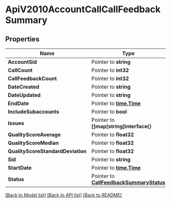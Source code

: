 # ApiV2010AccountCallCallFeedbackSummary

## Properties
Name | Type | Notes
------------ | ------------- | -------------
**AccountSid** | Pointer to **string** | [optional] 
**CallCount** | Pointer to **int32** | [optional] 
**CallFeedbackCount** | Pointer to **int32** | [optional] 
**DateCreated** | Pointer to **string** | [optional] 
**DateUpdated** | Pointer to **string** | [optional] 
**EndDate** | Pointer to [**time.Time**](time.Time.md) | [optional] 
**IncludeSubaccounts** | Pointer to **bool** | [optional] 
**Issues** | Pointer to **[]map[string]interface{}** | [optional] 
**QualityScoreAverage** | Pointer to **float32** | [optional] 
**QualityScoreMedian** | Pointer to **float32** | [optional] 
**QualityScoreStandardDeviation** | Pointer to **float32** | [optional] 
**Sid** | Pointer to **string** | [optional] 
**StartDate** | Pointer to [**time.Time**](time.Time.md) | [optional] 
**Status** | Pointer to [**CallFeedbackSummaryStatus**](call_feedback_summary_status.md) | [optional] 

[[Back to Model list]](../README.md#documentation-for-models) [[Back to API list]](../README.md#documentation-for-api-endpoints) [[Back to README]](../README.md)


